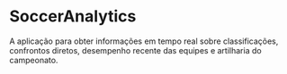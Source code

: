 # SoccerAnalytics
A aplicação para obter informações em tempo real sobre classificações, confrontos diretos, desempenho recente das equipes e artilharia do campeonato.
